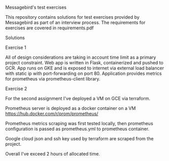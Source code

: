 Messagebird's test exercises

This repository contains solutions for test exercises provided by Messagebird as part of an interview process. The requirements for
exercises are covered in requirements.pdf

Solutions

Exercise 1

All of design considerations are taking in account time limit as a primary project constraint.
Web app is written in Flask, containerized and pushed to GCR.
App runs on GKE and is exposed to internet via external load balancer with static ip with port-forwarding on port 80.
Application provides metrics for prometheus via prometheus-client library.



Exercise 2

For the second assignment I've deployed a VM on GCE via terraform.

Prometheus server is deployed as a docker container on a VM https://hub.docker.com/r/prom/prometheus/

Prometheus metrics scraping was first tested locally, then prometheus configuration is passed as
prometheus.yml to prometheus container.

Google cloud json and ssh key used by terraform are scraped from the project.

Overall I've exceed 2 hours of allocated time.
